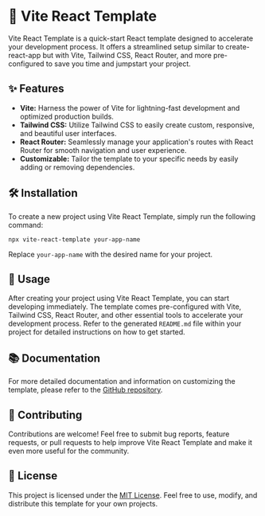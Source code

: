 # 🚀 Vite React Template

Vite React Template is a quick-start React template designed to accelerate your development process. It offers a streamlined setup similar to create-react-app but with Vite, Tailwind CSS, React Router, and more pre-configured to save you time and jumpstart your project.

## ✨ Features

- **Vite:** Harness the power of Vite for lightning-fast development and optimized production builds.
- **Tailwind CSS:** Utilize Tailwind CSS to easily create custom, responsive, and beautiful user interfaces.
- **React Router:** Seamlessly manage your application's routes with React Router for smooth navigation and user experience.
- **Customizable:** Tailor the template to your specific needs by easily adding or removing dependencies.

## 🛠️ Installation

To create a new project using Vite React Template, simply run the following command:

```console
npx vite-react-template your-app-name
```


Replace `your-app-name` with the desired name for your project.

## 🚦 Usage

After creating your project using Vite React Template, you can start developing immediately. The template comes pre-configured with Vite, Tailwind CSS, React Router, and other essential tools to accelerate your development process. Refer to the generated `README.md` file within your project for detailed instructions on how to get started.

## 📚 Documentation

For more detailed documentation and information on customizing the template, please refer to the [GitHub repository](https://github.com/AhmedReda958/vite-react-template).

## 🤝 Contributing

Contributions are welcome! Feel free to submit bug reports, feature requests, or pull requests to help improve Vite React Template and make it even more useful for the community.

## 📝 License

This project is licensed under the [MIT License](https://opensource.org/licenses/MIT). Feel free to use, modify, and distribute this template for your own projects.

